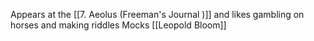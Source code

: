 Appears at the [[7. Aeolus (Freeman's Journal )]] and likes gambling on horses and making riddles
Mocks [[Leopold Bloom]]